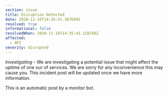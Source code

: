 ```yaml
---
section: issue
title: Disruption Detected
date: 2020-11-16T14:34:41.387699Z
resolved: true
informational: false
resolvedWhen: 2020-11-16T14:35:43.128748Z
affected:
  - API
severity: disrupted
---
```

*Investigating* - We are investigating a potential issue that might affect the uptime of one our of services. We are sorry for any inconvenience this may cause you. This incident post will be updated once we have more information.

This is an automatic post by a monitor bot.
        